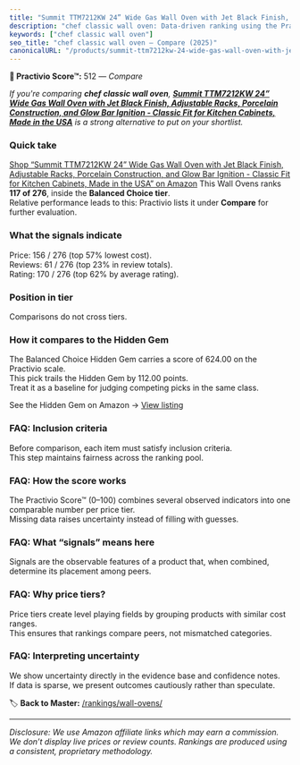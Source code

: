 ```yaml
---
title: "Summit TTM7212KW 24” Wide Gas Wall Oven with Jet Black Finish, Adjustable Racks, Porcelain Construction, and Glow Bar Ignition - Classic Fit for Kitchen Cabinets, Made in the USA"
description: "chef classic wall oven: Data-driven ranking using the Practivio Score™. Positioned by quality, value, demand, findability, momentum."
keywords: ["chef classic wall oven"]
seo_title: "chef classic wall oven — Compare (2025)"
canonicalURL: "/products/summit-ttm7212kw-24-wide-gas-wall-oven-with-jet-black-finish-adjustable-racks-porcelain-construction-and-glow-bar-ignition-classic-fit-for-kitchen-cabinets-made-in-the-usa-B001BXDXT0/"
---
```


**🛒 Practivio Score™:** 512 — _Compare_


*If you're comparing **chef classic wall oven**, **[Summit TTM7212KW 24” Wide Gas Wall Oven with Jet Black Finish, Adjustable Racks, Porcelain Construction, and Glow Bar Ignition - Classic Fit for Kitchen Cabinets, Made in the USA](https://www.amazon.com/dp/B001BXDXT0?tag=practivio-20)** is a strong alternative to put on your shortlist.*
### Quick take
[Shop “Summit TTM7212KW 24” Wide Gas Wall Oven with Jet Black Finish, Adjustable Racks, Porcelain Construction, and Glow Bar Ignition - Classic Fit for Kitchen Cabinets, Made in the USA” on Amazon](https://www.amazon.com/dp/B001BXDXT0?tag=practivio-20)
This Wall Ovens ranks **117 of 276**, inside the **Balanced Choice tier**.  
Relative performance leads to this: Practivio lists it under **Compare** for further evaluation.

### What the signals indicate
Price: 156 / 276 (top 57% lowest cost).  
Reviews: 61 / 276 (top 23% in review totals).  
Rating: 170 / 276 (top 62% by average rating).  

### Position in tier
Comparisons do not cross tiers.

### How it compares to the Hidden Gem
The Balanced Choice Hidden Gem carries a score of 624.00 on the Practivio scale.  
This pick trails the Hidden Gem by 112.00 points.  
Treat it as a baseline for judging competing picks in the same class.  

See the Hidden Gem on Amazon → [View listing](https://www.amazon.com/dp/B0DGJZT9QN?tag=practivio-20)

### FAQ: Inclusion criteria
Before comparison, each item must satisfy inclusion criteria.  
This step maintains fairness across the ranking pool.

### FAQ: How the score works
The Practivio Score™ (0–100) combines several observed indicators into one comparable number per price tier.  
Missing data raises uncertainty instead of filling with guesses.

### FAQ: What “signals” means here
Signals are the observable features of a product that, when combined, determine its placement among peers.

### FAQ: Why price tiers?
Price tiers create level playing fields by grouping products with similar cost ranges.  
This ensures that rankings compare peers, not mismatched categories.

### FAQ: Interpreting uncertainty
We show uncertainty directly in the evidence base and confidence notes.  
If data is sparse, we present outcomes cautiously rather than speculate.

<!-- Missing template for Compare/CompareWithinPriceClass -->


🏷️ **Back to Master:** [/rankings/wall-ovens/](/rankings/wall-ovens/)

---
_Disclosure: We use Amazon affiliate links which may earn a commission. We don’t display live prices or review counts. Rankings are produced using a consistent, proprietary methodology._
